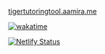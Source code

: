 [tigertutoringtool.aamira.me](https://tigertutoringtool.aamira.me)

<a href="https://wakatime.com/badge/user/a74de5a2-6029-42fc-af5a-6c68022b44ae/project/b9e147a4-a22c-40ab-8871-254ed1bef642"><img src="https://wakatime.com/badge/user/a74de5a2-6029-42fc-af5a-6c68022b44ae/project/b9e147a4-a22c-40ab-8871-254ed1bef642.svg" alt="wakatime"></a>


[![Netlify Status](https://api.netlify.com/api/v1/badges/6440733a-ef67-4d01-acdc-e691f9c83ed2/deploy-status)](https://app.netlify.com/sites/tigertutoringtool/deploys)
